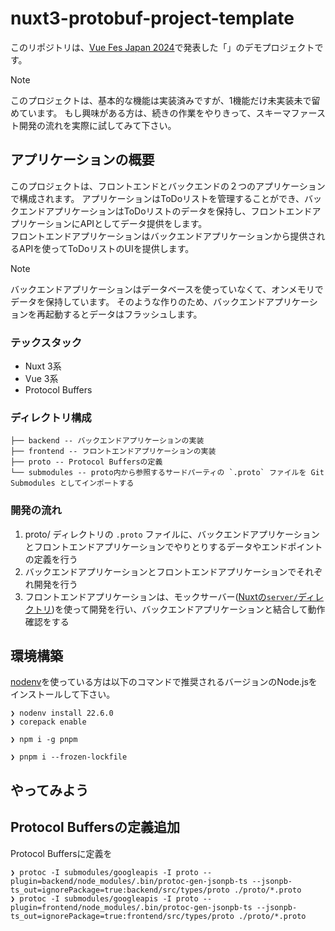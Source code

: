 # nuxt3-protobuf-project-template

このリポジトリは、[Vue Fes Japan 2024](https://vuefes.jp/2024)で発表した「」のデモプロジェクトです。  

> [!NOTE]  
> このプロジェクトは、基本的な機能は実装済みですが、1機能だけ未実装未で留めています。
> もし興味がある方は、続きの作業をやりきって、スキーマファースト開発の流れを実際に試してみて下さい。

## アプリケーションの概要

このプロジェクトは、フロントエンドとバックエンドの２つのアプリケーションで構成されます。
アプリケーションはToDoリストを管理することができ、バックエンドアプリケーションはToDoリストのデータを保持し、フロントエンドアプリケーションにAPIとしてデータ提供をします。  
フロントエンドアプリケーションはバックエンドアプリケーションから提供されるAPIを使ってToDoリストのUIを提供します。

> [!NOTE]  
> バックエンドアプリケーションはデータベースを使っていなくて、オンメモリでデータを保持しています。
> そのような作りのため、バックエンドアプリケーションを再起動するとデータはフラッシュします。

### テックスタック

* Nuxt 3系
* Vue 3系
* Protocol Buffers

### ディレクトリ構成

```
├── backend -- バックエンドアプリケーションの実装
├── frontend -- フロントエンドアプリケーションの実装
├── proto -- Protocol Buffersの定義
└── submodules -- proto内から参照するサードパーティの `.proto` ファイルを Git Submodules としてインポートする
```

### 開発の流れ

1. proto/ ディレクトリの `.proto` ファイルに、バックエンドアプリケーションとフロントエンドアプリケーションでやりとりするデータやエンドポイントの定義を行う
2. バックエンドアプリケーションとフロントエンドアプリケーションでそれぞれ開発を行う
3. フロントエンドアプリケーションは、モックサーバー([Nuxtの`server/`ディレクトリ](https://nuxt.com/docs/guide/directory-structure/server))を使って開発を行い、バックエンドアプリケーションと結合して動作確認をする

## 環境構築

[nodenv](https://github.com/nodenv/nodenv)を使っている方は以下のコマンドで推奨されるバージョンのNode.jsをインストールして下さい。

```
❯ nodenv install 22.6.0
❯ corepack enable
```

```
❯ npm i -g pnpm
```

```
❯ pnpm i --frozen-lockfile
```

## やってみよう

## Protocol Buffersの定義追加

Protocol Buffersに定義を

```
❯ protoc -I submodules/googleapis -I proto --plugin=backend/node_modules/.bin/protoc-gen-jsonpb-ts --jsonpb-ts_out=ignorePackage=true:backend/src/types/proto ./proto/*.proto
❯ protoc -I submodules/googleapis -I proto --plugin=frontend/node_modules/.bin/protoc-gen-jsonpb-ts --jsonpb-ts_out=ignorePackage=true:frontend/src/types/proto ./proto/*.proto
```
